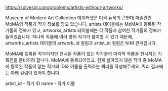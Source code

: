 https://solvesql.com/problems/artists-without-artworks/

Museum of Modern Art Collection 데이터셋은 미국 뉴욕의 근현대 미술관인 MoMA의 작품과 작가 정보를 담고 있습니다. artists 테이블에는 MoMA에 등록된 작가들의 정보가 있고, artworks_artists 테이블에는 각 작품에 참여한 작가들의 정보가 들어있습니다. 하나의 작품에 여러 명의 작가가 참여할 수 있기 때문에, artworks_artists 테이블의 artwork_id 컬럼과 artist_id 컬럼은 N:M 관계입니다.

MoMA에 등록된 작가이지만 전시된 작품이 없는 작가들의 마지막 작품을 전시하는 기획전을 준비하려 합니다. MoMA에 등록되어있고, 현재 살아있지 않은 작가 중 MoMA에 등록된 작품이 없는 작가의 ID와 이름을 출력하는 쿼리를 작성해주세요. 쿼리 결과에는 아래 컬럼이 있어야 합니다.

artist_id - 작가 ID
name - 작가 이름
